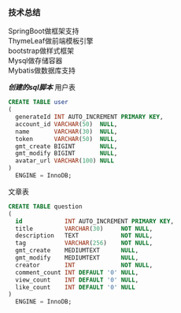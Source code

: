 ### 技术总结
SpringBoot做框架支持<br>
ThymeLeaf做前端模板引擎<br>
bootstrap做样式框架<br>
Mysql做存储容器 <br>
Mybatis做数据库支持

***创建的sql脚本***
用户表
```sql
CREATE TABLE user
(
  generateId INT AUTO_INCREMENT PRIMARY KEY,
  account_id VARCHAR(50)  NULL,
  name       VARCHAR(30)  NULL,
  token      VARCHAR(50)  NULL,
  gmt_create BIGINT       NULL,
  gmt_modify BIGINT       NULL,
  avatar_url VARCHAR(100) NULL
)
  ENGINE = InnoDB;
```
文章表
```sql
CREATE TABLE question
(
  id            INT AUTO_INCREMENT PRIMARY KEY,
  title         VARCHAR(30)     NOT NULL,
  description   TEXT            NOT NULL,
  tag           VARCHAR(256)    NOT NULL,
  gmt_create    MEDIUMTEXT      NULL,
  gmt_modify    MEDIUMTEXT      NULL,
  creator       INT             NOT NULL,
  comment_count INT DEFAULT '0' NULL,
  view_count    INT DEFAULT '0' NULL,
  like_count    INT DEFAULT '0' NULL
)
  ENGINE = InnoDB;
```

